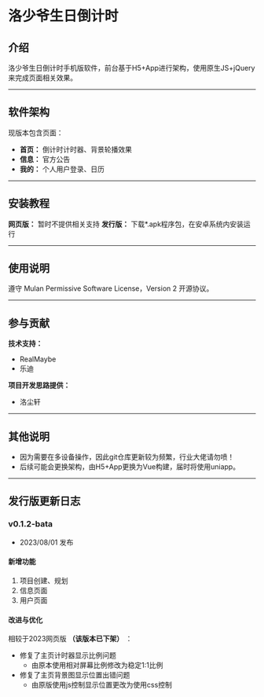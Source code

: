# 洛少爷生日倒计时

## 介绍

洛少爷生日倒计时手机版软件，前台基于H5+App进行架构，使用原生JS+jQuery来完成页面相关效果。

-----

## 软件架构

现版本包含页面：

- **首页：** 倒计时计时器、背景轮播效果
- **信息：** 官方公告
- **我的：** 个人用户登录、日历

-----

## 安装教程

**网页版：** 暂时不提供相关支持
**发行版：** 下载*.apk程序包，在安卓系统内安装运行

-----

## 使用说明

遵守 Mulan Permissive Software License，Version 2 开源协议。

-----

## 参与贡献

**技术支持：**

- RealMaybe
- 乐迪

**项目开发思路提供：**

- 洛尘轩

-----

## 其他说明

- 因为需要在多设备操作，因此git仓库更新较为频繁，行业大佬请勿喷！
- 后续可能会更换架构，由H5+App更换为Vue构建，届时将使用uniapp。

-----

## 发行版更新日志

### v0.1.2-bata

- 2023/08/01 发布

#### 新增功能

1. 项目创建、规划
2. 信息页面
3. 用户页面

#### 改进与优化

相较于2023网页版 **（该版本已下架）** ：

- 修复了主页计时器显示比例问题
  - 由原本使用相对屏幕比例修改为稳定1:1比例
- 修复了主页背景图显示位置出错问题
  - 由原版使用js控制显示位置更改为使用css控制
